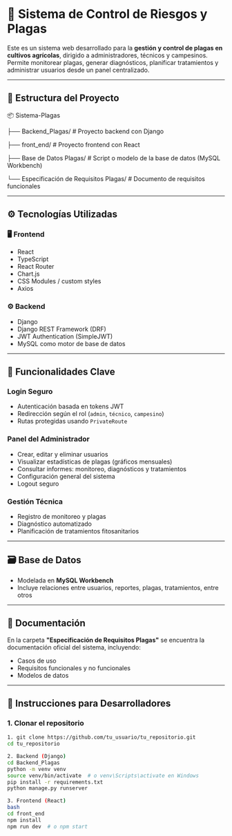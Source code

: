 # 🐛 Sistema de Control de Riesgos y Plagas

Este es un sistema web desarrollado para la **gestión y control de plagas en cultivos agrícolas**, dirigido a administradores, técnicos y campesinos.
Permite monitorear plagas, generar diagnósticos, planificar tratamientos y administrar usuarios desde un panel centralizado.

---

## 📁 Estructura del Proyecto

📦 Sistema-Plagas

├── Backend_Plagas/ # Proyecto backend con Django

├── front_end/ # Proyecto frontend con React

├── Base de Datos Plagas/ # Script o modelo de la base de datos (MySQL Workbench)

└── Especificación de Requisitos Plagas/ # Documento de requisitos funcionales


---

## ⚙️ Tecnologías Utilizadas

### 🖥️ Frontend
- React
- TypeScript
- React Router
- Chart.js
- CSS Modules / custom styles
- Axios

### ⚙️ Backend
- Django
- Django REST Framework (DRF)
- JWT Authentication (SimpleJWT)
- MySQL como motor de base de datos

---

## 🔐 Funcionalidades Clave

### Login Seguro
- Autenticación basada en tokens JWT
- Redirección según el rol (`admin`, `técnico`, `campesino`)
- Rutas protegidas usando `PrivateRoute`

### Panel del Administrador
- Crear, editar y eliminar usuarios
- Visualizar estadísticas de plagas (gráficos mensuales)
- Consultar informes: monitoreo, diagnósticos y tratamientos
- Configuración general del sistema
- Logout seguro

### Gestión Técnica
- Registro de monitoreo y plagas
- Diagnóstico automatizado
- Planificación de tratamientos fitosanitarios

---

## 🗃️ Base de Datos

- Modelada en **MySQL Workbench**
- Incluye relaciones entre usuarios, reportes, plagas, tratamientos, entre otros

---

## 📄 Documentación

En la carpeta **"Especificación de Requisitos Plagas"** se encuentra la documentación oficial del sistema, incluyendo:
- Casos de uso
- Requisitos funcionales y no funcionales
- Modelos de datos

---

## 🚀 Instrucciones para Desarrolladores

### 1. Clonar el repositorio

```bash
1. git clone https://github.com/tu_usuario/tu_repositorio.git
cd tu_repositorio

2. Backend (Django)
cd Backend_Plagas
python -m venv venv
source venv/bin/activate  # o venv\Scripts\activate en Windows
pip install -r requirements.txt
python manage.py runserver

3. Frontend (React)
bash
cd front_end
npm install
npm run dev  # o npm start
